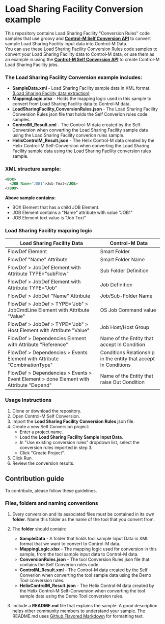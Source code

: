 # Load Sharing Facility Conversion example
This repository contains Load Sharing Facility "Conversion Rules" code samples that use groovy and [**Control-M Self Conversion API**](https://docs.bmc.com/docs/ctmselfconv/control-m-self-conversion-api-814570051.html) to convert sample Load Sharing Facility input data into Control-M Data.<br> 
You can use these Load Sharing Facility Conversion Rules code samples to convert your Load Sharing Facility data to Control-M data, or use them as an example in using the [**Control-M Self Conversion API**](https://docs.bmc.com/docs/ctmselfconv/control-m-self-conversion-api-814570051.html) to create Control-M Load Sharing Facility jobs.

### The Load Sharing Facility Conversion example includes:
* __SampleData.xml__ - Load Sharing Facility sample data in XML format. [(Load Sharing Facility data extraction)](https://github.com/controlm/self-conversion-api-community-solutions/tree/master/Load-Sharing-Facility#extract-Load-Sharing-Facility-data-in-xml-format)
* __MappingLogic.xlsx__ - Holds the mapping logic used in this sample to convert from Load Sharing Facility data to Control-M data.
* __LoadSharingFacility_ConversionRules.json__ - The Load Sharing Facility Conversion Rules json file that holds the Self Converion rules code samples.
* __ControlM_Result.xml__ - The Control-M data created by the Self-Conversion when converting the Load Sharing Facility sample data using the Load Sharing Facility converion rules sample.
* __HelixControlM_Result.json__ - The Helix Control-M data created by the Helix Control-M Self-Conversion when converting the Load Sharing Facility sample data using the Load Sharing Facility conversion rules sample. 

### XML structure sample:
```xml 
<BOX>
  <JOB Name="JOB1">Job Text</JOB>
</BOX> 
```
 __Above sample contains:__
* BOX Element that has a child JOB Element. 
* JOB Element contains a "Name" attribute with value "JOB1"
* JOB Element text value is "Job Text"

### Load Sharing Facility mapping logic  
Load Sharing Facility Data | Control-M Data
-|-
FlowDef Element|Smart Folder
FlowDef "Name" Attribute|Smart Folder Name
FlowDef > JobDef Element with Attribute TYPE="subFlow"|Sub Folder Definition
FlowDef > JobDef Element with Attribute TYPE="Job"|Job Definition
FlowDef > JobDef "Name" Attribute|Job/Sub-Folder Name
FlowDef > JobDef > TYPE="Job" > JobCmdLine Element with Attribute "Value"|OS Job Command value
FlowDef > JobDef > TYPE="Job" > Host Element with Attribute "Value"| Job Host/Host Group
FlowDef > Dependencies Element with Attribute "Reference"|Name of the Entity that accept In Condition
FlowDef > Dependencies > Events Element with Attribute "CombinationType"|Conditions Relationship in the entity that accept In Conditions
FlowDef > Dependencies > Events > Event Element > done Element with Attribute "Depend"|Name of the Entity that raise Out Condition

### Usage Instructions
1. Clone or download the repository.
2. Open Control-M Self Conversion.
3. Import the __Load Sharing Facility Conversion Rules__ json file.
4. Create a new Self Conversion project: 
   * Enter a project name.
   * Load the **Load Sharing Facility Sample Input Data**.
   * In "Use existing conversion rules" dropdown list, select the conversion rules imported in step 3.
   * Click "Create Project".
5. Click Run.
6. Review the conversion results.

## Contribution guide
To contribute, please follow these guidelines.

### Files, folders and naming conventions
1. Every conversion and its associated files must be contained in its own **folder**. Name this folder as the name of the tool that you convert from.
2. The __folder__ should contain:
   * __SampleData__ - A folder that holds tool sample Input Data in XML format that we want to convert to Control-M data.
   * __MappingLogic.xlsx__ - The mapping logic used for conversion in this sample, from the  tool sample input data to Control-M data.
   * __ConversionRules.json__ - The tool Conversion Rules json file that contains the Self Converion rules code.
   * __ControlM_Result.xml__ - The Control-M data created by the Self Converion when converting the tool sample data using the Demo Tool conversion rules.    
   * __HelixControlM_Result.json__ - The Helix Control-M data created by the Helix Control-M Self-Conversion when converting the tool sample data using the Demo Tool conversion rules.   

   

3. Include a **README.md** file that explains the sample. A good description helps other community members to understand your sample. The README.md uses [Github Flavored Markdown](https://guides.github.com/features/mastering-markdown/) for formatting text.